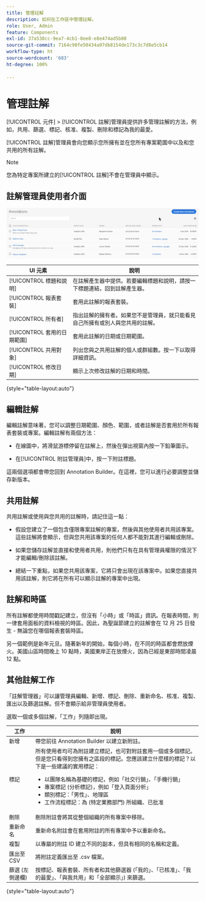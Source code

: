 ```yaml
---
title: 管理註解
description: 如何在工作區中管理註解。
role: User, Admin
feature: Components
exl-id: 37a538cc-9ea7-4cb1-8ee8-e8e474ad5b08
source-git-commit: 7164c90fe50434a07db8154de173c3c7d8e5cb14
workflow-type: ht
source-wordcount: '683'
ht-degree: 100%

---
```


# 管理註解

[!UICONTROL 元件] > [!UICONTROL 註解]管理員提供許多管理註解的方法，例如，共用、篩選、標記、核准、複製、刪除和標記為我的最愛。

[!UICONTROL 註解]管理員會向您顯示您所擁有並在您所有專案範圍中以及和您共用的所有註解。

>[!NOTE]
>
>您為特定專案所建立的[!UICONTROL 註解]不會在管理員中顯示。

## 註解管理員使用者介面

![](assets/annotation-mgr.png)

| UI 元素 | 說明 |
| --- | --- | 
| [!UICONTROL 標題和說明] | 在註解產生器中提供。若要編輯標題和說明，請按一下標題連結，回到註解產生器。 |
| [!UICONTROL 報表套裝] | 套用此註解的報表套裝。 |
| [!UICONTROL 所有者] | 指出註解的擁有者。如果您不是管理員，就只能看見自己所擁有或別人與您共用的註解。 |
| [!UICONTROL 套用的日期範圍] | 套用此註解的日期或日期範圍。 |
| [!UICONTROL 共用對象] | 列出您與之共用註解的個人或群組數。按一下以取得詳細資訊。 |
| [!UICONTROL 修改日期] | 顯示上次修改註解的日期和時間。 |

{style=&quot;table-layout:auto&quot;}

## 編輯註解

編輯註解意味著，您可以調整日期範圍、顏色、範圍，或者註解是否套用於所有報表套裝或專案。編輯註解有兩個方法：

* 在線圖中，將滑鼠游標停留在註解上，然後在彈出視窗內按一下鉛筆圖示。

* 在[!UICONTROL 附註管理員]中，按一下附註標題。

這兩個選項都會帶您回到 Annotation Builder。在這裡，您可以進行必要調整並儲存新版本。

## 共用註解

共用註解或使用與您共用的註解時，請記住這一點：

* 假設您建立了一個包含僅限專案註解的專案，然後與其他使用者共用該專案。這些註解將會顯示，但與您共用該專案的任何人都不能對其進行編輯或刪除。

* 如果您儲存註解並直接和使用者共用，則他們只有在具有管理員權限的情況下才能編輯/刪除該註解。

* 總結一下重點，如果您共用該專案，它將只會出現在該專案中。如果您直接共用該註解，則它將在所有可以顯示註解的專案中出現。

## 註解和時區

所有註解都使用時間戳記建立，但沒有「小時」或「時區」資訊。在報表時間，則一律套用面板的資料檢視的時區。因此，為聖誕節建立的註解會在 12 月 25 日發生 - 無論您在哪個報表套裝時區。

另一個範例是新年元旦。隨著新年的開始，每個小時，在不同的時區都會燃放煙火。美國山區時間晚上 10 點時，美國東岸正在放煙火，因為已經是東部時間凌晨 12 點。

## 其他註解工作

「註解管理器」可以讓管理員編輯、新增、標記、刪除、重新命名、核准、複製、匯出以及篩選註解。但不會顯示給非管理員使用者。

選取一個或多個註解，「工作」列隨即出現。

| 工作 | 說明 |
| --- | --- |
| 新增 | 帶您前往 Annotation Builder 以建立新附註。 |
| 標記 | 所有使用者均可為附註建立標記，也可對附註套用一個或多個標記。但是您只看得到您擁有之區段的標記。您應該建立什麼樣的標記？以下是一些建議的實用標記：<ul><li>以團隊名稱為基礎的標記，例如「社交行銷」、「手機行銷」</li><li>專案標記 (分析標記)，例如「登入頁面分析」</li><li>類別標記：「男性」、地理區</li><li>工作流程標記：為 (特定業務部門) 所組織、已批准</li></ul> |
| 刪除 | 刪除附註會將其從整個組織的所有專案中移除。 |
| 重新命名 | 重新命名附註會在套用附註的所有專案中予以重新命名。 |
| 複製 | 以專屬的附註 ID 建立不同的副本，但具有相同的名稱和定義。 |
| 匯出至 CSV | 將附註定義匯出至 .csv 檔案。 |
| 篩選 (左側邊欄) | 按標記、報表套裝、所有者和其他篩選器 (「我的」、「已核准」、「我的最愛」、「與我共用」和「全部顯示」) 來篩選。 |

{style=&quot;table-layout:auto&quot;}
